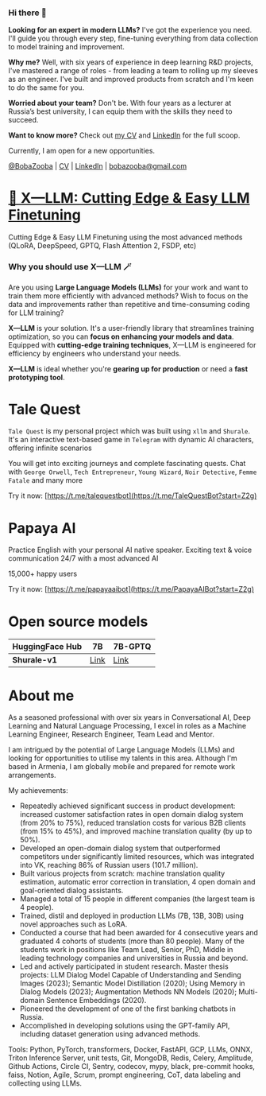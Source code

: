 ### Hi there 👋


**Looking for an expert in modern LLMs?** I've got the experience you need. I'll guide you through every step,
fine-tuning everything from data collection to model training and improvement.

**Why me?** Well, with six years of experience in deep learning R&D projects, I've mastered a range of roles - from
leading a team to rolling up my sleeves as an engineer. I've built and improved products from scratch and I'm keen to do
the same for you.

**Worried about your team?** Don't be. With four years as a lecturer at Russia’s best university, I can equip them with
the skills they need to succeed.

**Want to know more?** Check
out [my CV](https://docs.google.com/document/d/1BhFvIHQ1mpm81P-n2A-lhNac-U2wOGc6F2uS9gKvk88/edit?usp=sharing) and [LinkedIn](https://www.linkedin.com/in/boriszubarev/) for the full scoop.

Currently, I am open for a new opportunities.

[@BobaZooba](https://t.me/BobaZooba) | [CV](https://docs.google.com/document/d/1BhFvIHQ1mpm81P-n2A-lhNac-U2wOGc6F2uS9gKvk88/edit?usp=sharing) | [LinkedIn](https://www.linkedin.com/in/boriszubarev/) | [bobazooba@gmail.com](mailto:bobazooba@gmail.com)

# [🦖 X—LLM: Cutting Edge & Easy LLM Finetuning](https://github.com/BobaZooba/xllm)

Cutting Edge & Easy LLM Finetuning using the most advanced methods (QLoRA, DeepSpeed, GPTQ, Flash Attention 2, FSDP, etc)

### Why you should use X—LLM 🪄

Are you using **Large Language Models (LLMs)** for your work and want to train them more efficiently with advanced
methods? Wish to focus on the data and improvements rather than repetitive and time-consuming coding for LLM training?

**X—LLM** is your solution. It's a user-friendly library that streamlines training optimization, so you can **focus on
enhancing your models and data**. Equipped with **cutting-edge training techniques**, X—LLM is engineered for efficiency
by engineers who understand your needs.

**X—LLM** is ideal whether you're **gearing up for production** or need a **fast prototyping tool**.


# Tale Quest

`Tale Quest` is my personal project which was built using `xllm` and `Shurale`. It's an interactive text-based game
in `Telegram` with dynamic AI characters, offering infinite scenarios

You will get into exciting journeys and complete fascinating quests. Chat
with `George Orwell`, `Tech Entrepreneur`, `Young Wizard`, `Noir Detective`, `Femme Fatale` and many more

Try it now: [https://t.me/talequestbot](https://t.me/TaleQuestBot?start=Z2g)

# Papaya AI

Practice English with your personal AI native speaker. Exciting text & voice communication 24/7 with a most advanced AI

15,000+ happy users

Try it now: [https://t.me/papayaaibot](https://t.me/PapayaAIBot?start=Z2g)

# Open source models

| **HuggingFace Hub** | **7B**                                                 | **7B-GPTQ**                                                        |
|---------------------|--------------------------------------------------------|--------------------------------------------------------------------|
| **Shurale-v1**      | [Link](https://huggingface.co/KompleteAI/Shurale7B-v1) | [Link](https://huggingface.co/KompleteAI/Shurale7B-v1-GPTQ) |

# About me

As a seasoned professional with over six years in Conversational AI, Deep Learning and Natural Language Processing, I excel in roles as a Machine Learning Engineer, Research Engineer, Team Lead and Mentor. 

I am intrigued by the potential of Large Language Models (LLMs) and looking for opportunities to utilise my talents in this area. Although I'm based in Armenia, I am globally mobile and prepared for remote work arrangements.

My achievements:
- Repeatedly achieved significant success in product development: increased customer satisfaction rates in open domain dialog system (from 20% to 75%), reduced translation costs for various B2B clients (from 15% to 45%), and improved machine translation quality (by up to 50%).
- Developed an open-domain dialog system that outperformed competitors under significantly limited resources, which was integrated into VK, reaching 86% of Russian users (101.7 million).
- Built various projects from scratch: machine translation quality estimation, automatic error correction in translation, 4 open domain and goal-oriented dialog assistants.
- Managed a total of 15 people in different companies (the largest team is 4 people).
- Trained, distil and deployed in production LLMs (7B, 13B, 30B) using novel approaches such as LoRA.
- Conducted a course that had been awarded for 4 consecutive years and graduated 4 cohorts of students (more than 80 people). Many of the students work in positions like Team Lead, Senior, PhD, Middle in leading technology companies and universities in Russia and beyond.
- Led and actively participated in student research. Master thesis projects: LLM Dialog Model Capable of Understanding and Sending Images (2023); Semantic Model Distillation (2020); Using Memory in Dialog Models (2023); Augmentation Methods NN Models (2020); Multi-domain Sentence Embeddings (2020).
- Pioneered the development of one of the first banking chatbots in Russia.
- Accomplished in developing solutions using the GPT-family API, including dataset generation using advanced methods.

Tools: Python, PyTorch, transformers, Docker, FastAPI, GCP, LLMs, ONNX, Triton Inference Server, unit tests, Git, MongoDB, Redis, Celery, Amplitude, Github Actions, Circle CI, Sentry, codecov, mypy, black, pre-commit hooks, faiss, Notion, Agile, Scrum, prompt engineering, CoT, data labeling and collecting using LLMs.

<!--
**BobaZooba/bobazooba** is a ✨ _special_ ✨ repository because its `README.md` (this file) appears on your GitHub profile.

Here are some ideas to get you started:

- 🔭 I’m currently working on ...
- 🌱 I’m currently learning ...
- 👯 I’m looking to collaborate on ...
- 🤔 I’m looking for help with ...
- 💬 Ask me about ...
- 📫 How to reach me: ...
- 😄 Pronouns: ...
- ⚡ Fun fact: ...
-->
